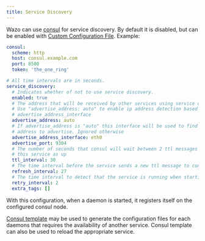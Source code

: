 ```yaml
---
title: Service Discovery
---
```


Wazo can use [consul](https://consul.io) for service discovery. By default it is disabled, but can
be enabled with [Custom Configuration File](/uc-doc/system/configuration_files). Example:

```yaml
consul:
  scheme: http
  host: consul.example.com
  port: 8500
  token: 'the_one_ring'

# All time intervals are in seconds.
service_discovery:
  # Indicates whether of not to use service discovery.
  enabled: true
  # The address that will be received by other services using service discovery.
  # Use "advertise_address: auto" to enable ip address detection based on
  # advertise_address_interface
  advertise_address: auto
  # If advertise_address is "auto" this interface will be used to find the ip
  # address to advertise. Ignored otherwise
  advertise_address_interface: eth0
  advertise_port: 9304
  # The number of seconds that consul will wait between 2 ttl messages to mark
  # this service as up
  ttl_interval: 30
  # The time interval before the service sends a new ttl message to consul
  refresh_interval: 27
  # The time interval to detect that the service is running when starting
  retry_interval: 2
  extra_tags: []
```

With this configuration, when a daemon is started, it registers itself on the configured consul
node.

[Consul template](https://github.com/hashicorp/consul-template) may be used to generate the
configuration files for each daemons that requires the availability of another service. Consul
template can also be used to reload the appropriate service.
